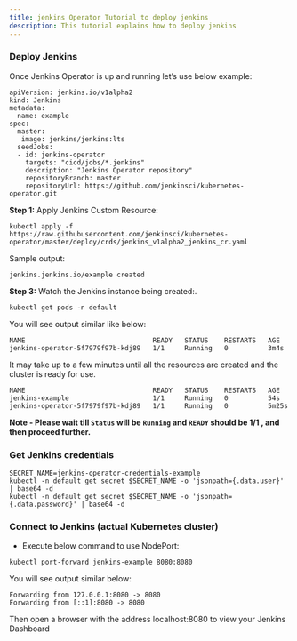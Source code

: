 ```yaml
---
title: jenkins Operator Tutorial to deploy jenkins
description: This tutorial explains how to deploy jenkins
---
```


### Deploy Jenkins

Once Jenkins Operator is up and running let’s use below example:

```
apiVersion: jenkins.io/v1alpha2
kind: Jenkins
metadata:
  name: example
spec:
  master:
   image: jenkins/jenkins:lts
  seedJobs:
  - id: jenkins-operator
    targets: "cicd/jobs/*.jenkins"
    description: "Jenkins Operator repository"
    repositoryBranch: master
    repositoryUrl: https://github.com/jenkinsci/kubernetes-operator.git
```

**Step 1:** Apply Jenkins Custom Resource:

```execute
kubectl apply -f https://raw.githubusercontent.com/jenkinsci/kubernetes-operator/master/deploy/crds/jenkins_v1alpha2_jenkins_cr.yaml
```

Sample output:

```
jenkins.jenkins.io/example created
```

**Step 3:** Watch the Jenkins instance being created:.

```execute
kubectl get pods -n default
```

You will see output similar like below:

```
NAME                                READY   STATUS    RESTARTS   AGE
jenkins-operator-5f7979f97b-kdj89   1/1     Running   0          3m4s
```

It may take up to a few minutes until all the resources are created and the cluster is ready for use.

```
NAME                                READY   STATUS    RESTARTS   AGE
jenkins-example                     1/1     Running   0          54s
jenkins-operator-5f7979f97b-kdj89   1/1     Running   0          5m25s
```

**Note - Please wait till `Status` will be `Running` and `READY` should be 1/1 , and then proceed further.**

### Get Jenkins credentials

```execute
SECRET_NAME=jenkins-operator-credentials-example
kubectl -n default get secret $SECRET_NAME -o 'jsonpath={.data.user}' | base64 -d
kubectl -n default get secret $SECRET_NAME -o 'jsonpath={.data.password}' | base64 -d
```

### Connect to Jenkins (actual Kubernetes cluster)

* Execute below command to use NodePort:

```execute
kubectl port-forward jenkins-example 8080:8080
```

You will see output similar below:

```
Forwarding from 127.0.0.1:8080 -> 8080
Forwarding from [::1]:8080 -> 8080
```

Then open a browser with the address localhost:8080 to view your Jenkins Dashboard


